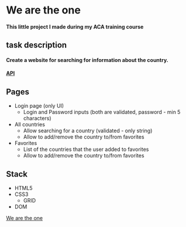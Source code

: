 # We are the one


#### This  little project I made  during my ACA training course

## task description
#### Create a website for searching for information about the country.
#### [API](https://restcountries.eu/)
 

 ## Pages

 * Login page (only UI)
    - Login and Password inputs (both are validated, password - min 5 characters)
 *  All countries
    - Allow searching for a country (validated - only string)
    - Allow to add/remove the country to/from favorites
 * Favorites
    - List of the countries that the user added to favorites
    - Allow to add/remove the country to/from favorites   
   
 ## Stack
  * HTML5 
  * CSS3
     * GRID
  * DOM   
   
 
 
  [We are the one](nairayeg.github.io/world-countries)
 
 
 
 
 
 
 
 
 
 
 
 
 
 
 
 
 
 
  
       

